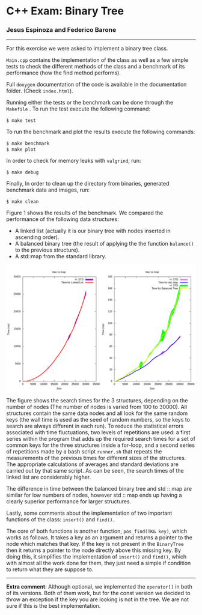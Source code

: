 

# C++ Exam: Binary Tree

### Jesus Espinoza and Federico Barone

--------------------------------



For this exercise we were asked to implement a binary tree class.

`Main.cpp` contains the implementation of the class as well as a few simple tests to check the different methods of the class and a benchmark of its performance (how the find method performs).

Full `doxygen` documentation of the code is available in the documentation folder. (Check `index.html`).

Running either the tests or the benchmark can be done through the ``Makefile`` . To run the test execute the following command:

```shell
$ make test
```

To run the benchmark and plot the results execute the following commands:

```shell
$ make benchmark
$ make plot
```

 In order to check for memory leaks with ``valgrind``, run:

```shell
$ make debug
```

Finally, In order to clean up the directory from binaries,  generated benchmark data and images, run:

```shell
$ make clean
```

Figure 1 shows the results of the benchmark. We compared the performance of the following data structures:

*  A linked list (actually it is our binary tree with nodes inserted in ascending order).
* A balanced binary tree (the result of applying the the function ``balance()`` to the previous structure). 
* A std::map from the standard library.

![Figure 1: Benchmark results for the three different data types](./documentation/images/benchmark.png)

The figure shows the search times for the 3 structures, depending on the number of nodes (The number of nodes is varied from 100 to 30000).  All structures contain the same data nodes and all look for the same random keys (the wall time is used as the seed of random numbers, so the keys to search are always different in each run). To reduce the statistical errors associated with time fluctuations, two levels of repetitions are used: a first series within the program that adds up the required search times for a set of common keys for the three structures inside a for-loop, and a second series of repetitions made by a bash script ``runner.sh`` that repeats the measurements of the previous times for different sizes of the structures. The appropriate calculations of averages and standard deviations are carried out by that same script. As can be seen, the search times of the linked list are considerably higher. 

The difference in time between the balanced binary tree and std :: map are similar for low numbers of nodes, however std :: map ends up having a clearly superior performance for larger structures.

Lastly, some comments about the implementation of two important functions of the class: `insert()` and `find()`.

The core of both functions is another function, `pos_find(TK& key)`, which works as follows. It takes a key as an argument and returns a pointer to the node which matches that key. If the key is not present in the `BinaryTree` then it returns a pointer to the node directly above this missing key. By doing this, it simplifies the implementation of ``insert()`` and ``find()``, which with almost all the work done for them, they just need a simple if condition to return what they are suppose to.

------

**Extra comment**: Although optional, we implemented the ``operator[]`` in both of its versions. Both of them work, but for the const version we decided to throw an exception if the key you are looking is not in the tree. We are not sure if this is the best implementation. 